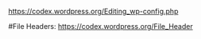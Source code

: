 https://codex.wordpress.org/Editing_wp-config.php

#File Headers: https://codex.wordpress.org/File_Header
